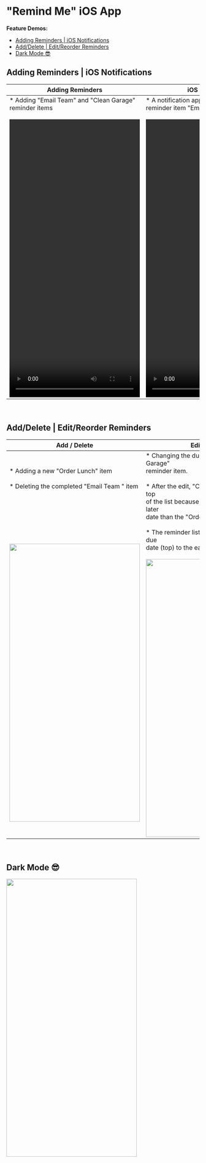 # "Remind Me" iOS App


**Feature Demos:**
- [Adding Reminders | iOS Notifications](#adding-reminders--ios-notifications)
- [Add/Delete | Edit/Reorder Reminders](#adddelete--editreorder-reminders)
- [Dark Mode 😎](#dark-mode-)

## Adding Reminders | iOS Notifications

<div class = "tbl">

| Adding Reminders | iOS Notification |
| ------------- | ------------- |
| * Adding "Email Team" and "Clean Garage" reminder items<br /><br /><video width="340" height="725" controls><source src="https://github.com/CompSci01x/remind-me/blob/main/RemindMe-DemoMovs/RemindMe-Demo1.mov"></video> | * A notification appears with the title of the reminder item "Email Team"<br /><br /><video width="340" height="725" controls><source src="https://github.com/CompSci01x/remind-me/blob/main/RemindMe-DemoMovs/RemindMe-Demo2.mov"></video> |

</div>

<p>&nbsp;</p>


## Add/Delete | Edit/Reorder Reminders

| Add / Delete | Edit / Reorder |
| ------------- | ------------- |
| * Adding a new "Order Lunch" item <br /> <br />* Deleting the completed "Email Team " item <br /><br /><br /><br /><br /><br /><br /><br /><img src="https://github.com/CompSci01x/remind-me/blob/main/Gifs/RemindMe-Demo3.gif" width="340" height="725" />  | * Changing the due date of the "Clean Garage" <br />reminder item. <br /> <br /> * After the edit, "Clean Garage" jumps to the top <br />of the list because its due date is now at a later <br />date than the "Order Lunch" item. <br /><br /> * The reminder list is ordered from the latest due <br />date (top)  to the earliest due date (bottom) <br /><br /><img src="https://github.com/CompSci01x/remind-me/blob/main/Gifs/RemindMe-Demo4.gif" width="340" height="725" />  |

<p>&nbsp;</p>

## Dark Mode 😎
<img src="https://github.com/CompSci01x/remind-me/blob/main/Gifs/RemindMe-Demo5.gif" width="340" height="725" />
